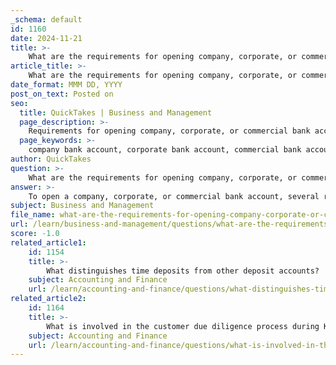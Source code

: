 ```yaml
---
_schema: default
id: 1160
date: 2024-11-21
title: >-
    What are the requirements for opening company, corporate, or commercial bank accounts?
article_title: >-
    What are the requirements for opening company, corporate, or commercial bank accounts?
date_format: MMM DD, YYYY
post_on_text: Posted on
seo:
  title: QuickTakes | Business and Management
  page_description: >-
    Requirements for opening company, corporate, or commercial bank accounts, including necessary documents like business registration, EIN, proof of ownership, and personal identification.
  page_keywords: >-
    company bank account, corporate bank account, commercial bank account, business registration, Employer Identification Number, EIN, beneficial ownership, address proof, tax ID numbers, personal identification, business information, financial statements
author: QuickTakes
question: >-
    What are the requirements for opening company, corporate, or commercial bank accounts?
answer: >-
    To open a company, corporate, or commercial bank account, several requirements must be met, which can vary based on the jurisdiction, the specific bank, and the type of business entity. However, there are common documents and information typically required across most financial institutions. Here’s an overview of the essential requirements:\n\n1. **Business Registration Documents**: You will need to provide proof that your business is legally registered. This may include articles of incorporation, partnership agreements, or business licenses, depending on your business structure.\n\n2. **Employer Identification Number (EIN)**: Most banks require an Employer Identification Number (EIN), which is issued by the IRS. This number is essential for tax purposes and is often required for opening a business account.\n\n3. **Proof of Beneficial Ownership**: Banks may require documentation that identifies the individuals who own or control the business. This is part of compliance with anti-money laundering regulations.\n\n4. **Address Proof**: You will need to provide proof of the business address, which can be in the form of utility bills, lease agreements, or other official documents that confirm the business location.\n\n5. **Government-Issued Tax ID Numbers**: In some cases, you may also need to provide a government-issued tax identification number, especially if your business is structured as a corporation or partnership.\n\n6. **Personal Identification**: The bank will require personal identification from the individuals opening the account. This typically includes a government-issued photo ID (like a driver's license or passport) and may also require personal information such as your name, address, and date of birth.\n\n7. **Business Information**: You will need to provide basic information about your business, including the business name, nature of the business, contact information, and possibly the number of employees and locations.\n\n8. **Additional Documentation**: Depending on the bank and the type of business, additional documents may be required, such as audited financial statements, business plans, or other financial disclosures.\n\nThe process of opening a business bank account can often be initiated online or in person at a bank branch. It is advisable to gather all necessary documents beforehand to streamline the application process. Each bank may have specific requirements, so it is beneficial to check with the chosen financial institution for their exact documentation needs.
subject: Business and Management
file_name: what-are-the-requirements-for-opening-company-corporate-or-commercial-bank-accounts.md
url: /learn/business-and-management/questions/what-are-the-requirements-for-opening-company-corporate-or-commercial-bank-accounts
score: -1.0
related_article1:
    id: 1154
    title: >-
        What distinguishes time deposits from other deposit accounts?
    subject: Accounting and Finance
    url: /learn/accounting-and-finance/questions/what-distinguishes-time-deposits-from-other-deposit-accounts
related_article2:
    id: 1164
    title: >-
        What is involved in the customer due diligence process during KYC compliance?
    subject: Accounting and Finance
    url: /learn/accounting-and-finance/questions/what-is-involved-in-the-customer-due-diligence-process-during-kyc-compliance
---
```


&nbsp;